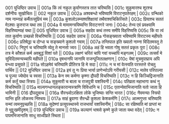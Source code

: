 001  युधिष्ठिर उवाच ||
001a किं त्वं नकुल कुर्वाणस्तत्र तात चरिष्यसि |
001c सुकुमारश्च शूरश्च दर्शनीयः सुखोचितः ||
002  नकुल उवाच ||
002a अश्वबन्धो भविष्यामि विराटनृपतेरहम् |
002c ग्रन्थिको नाम नाम्नाहं कर्मैतत्सुप्रियं मम ||
003a कुशलोऽस्म्यश्वशिक्षायां तथैवाश्वचिकित्सिते |
003c प्रियाश्च सततं मेऽश्वाः कुरुराज यथा तव ||
004a ये मामामन्त्रयिष्यन्ति विराटनगरे जनाः |
004c तेभ्य एवं प्रवक्ष्यामि विहरिष्याम्यहं यथा ||
005  युधिष्ठिर उवाच ||
005a सहदेव कथं तस्य समीपे विहरिष्यसि
005c किं वा त्वं तात कुर्वाणः प्रच्छन्नो विचरिष्यसि ||
006  सहदेव उवाच ||
006a गोसङ्ख्याता भविष्यामि विराटस्य महीपतेः |
006c प्रतिषेद्धा च दोग्धा च सङ्ख्याने कुशलो गवाम् ||
007a तन्तिपाल इति ख्यातो नाम्ना विदितमस्तु ते |
007c निपुणं च चरिष्यामि व्येतु ते मानसो ज्वरः ||
008a अहं हि भवता गोषु सततं प्रकृतः पुरा |
008c तत्र मे कौशलं कर्म अवबुद्धं विशां पते ||
009a लक्षणं चरितं चापि गवां यच्चापि मङ्गलम् |
009c तत्सर्वं मे सुविदितमन्यच्चापि महीपते ||
010a वृषभानपि जानामि राजन्पूजितलक्षणान् |
010c येषां मूत्रमुपाघ्राय अपि वन्ध्या प्रसूयते ||
011a सोऽहमेवं चरिष्यामि प्रीतिरत्र हि मे सदा |
011c न च मां वेत्स्यति परस्तत्ते रोचतु पार्थिव ||
012  युधिष्ठिर उवाच ||
012a इयं तु नः प्रिया भार्या प्राणेभ्योऽपि गरीयसी |
012c मातेव परिपाल्या च पूज्या ज्येष्ठेव च स्वसा ||
013a केन स्म कर्मणा कृष्णा द्रौपदी विचरिष्यति |
013c न हि किञ्चिद्विजानाति कर्म कर्तुं यथा स्त्रियः ||
014a सुकुमारी च बाला च राजपुत्री यशस्विनी |
014c पतिव्रता महाभागा कथं नु विचरिष्यति ||
015a माल्यगन्धानलङ्कारान्वस्त्राणि विविधानि च |
015c एतान्येवाभिजानाति यतो जाता हि भामिनी ||
016  द्रौपद्युवाच ||
016a सैरन्ध्र्योऽरक्षिता लोके भुजिष्याः सन्ति भारत |
016c नैवमन्याः स्त्रियो यान्ति इति लोकस्य निश्चयः ||
017a साहं ब्रुवाणा सैरन्ध्री कुशला केशकर्मणि |
017c आत्मगुप्ता चरिष्यामि यन्मां त्वमनुपृच्छसि ||
018a सुदेष्णां प्रत्युपस्थास्ये राजभार्यां यशस्विनीम् |
018c सा रक्षिष्यति मां प्राप्तां मा ते भूद्दुःखमीदृशम् ||
019  युधिष्ठिर उवाच ||
019a कल्याणं भाषसे कृष्णे कुले जाता यथा वदेत् |
019c न पापमभिजानासि साधु साध्वीव्रते स्थिता ||
